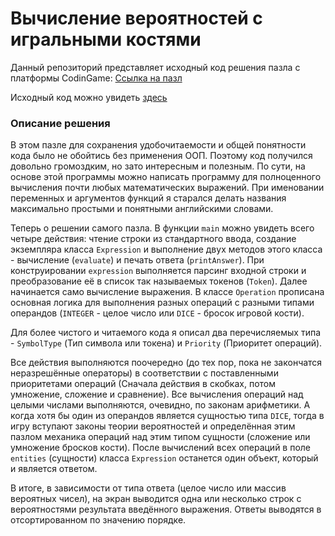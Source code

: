 # Вычисление вероятностей с игральными костями

Данный репозиторий представляет исходный код решения пазла с платформы CodinGame: [Ссылка на пазл](https://www.codingame.com/ide/puzzle/dice-probability-calculator)

Исходный код можно увидеть [здесь](https://github.com/len0xx/probability-calculator/blob/main/calculator.cpp)

### Описание решения

В этом пазле для сохранения удобочитаемости и общей понятности кода было не обойтись без применения ООП. Поэтому код получился довольно громоздким, но зато интересным и полезным. По сути, на основе этой программы можно написать программу для полноценного вычисления почти любых математических выражений. При именовании переменных и аргументов функций я старался делать названия максимально простыми и понятными английскими словами.

Теперь о решении самого пазла. В функции `main` можно увидеть всего четыре действия: чтение строки из стандартного ввода, создание экземпляра класса `Expression` и выполнение двух методов этого класса - вычисление (`evaluate`) и печать ответа (`printAnswer`). При конструировании `expression` выполняется парсинг входной строки и преобразование её в список так называемых токенов (`Token`). Далее начинается само вычисление выражения. В классе `Operation` прописана основная логика для выполнения разных операций с разными типами операндов (`INTEGER` - целое число или `DICE` - бросок игровой кости).

Для более чистого и читаемого кода я описал два перечисляемых типа - `SymbolType` (Тип символа или токена) и `Priority` (Приоритет операций).

Все действия выполняются поочередно (до тех пор, пока не закончатся неразрешённые операторы) в соответствии с поставленными приоритетами операций (Сначала действия в скобках, потом умножение, сложение и сравнение). Все вычисления операций над целыми числами выполняются, очевидно, по законам арифметики. А когда хотя бы один из операндов является сущностью типа `DICE`, тогда в игру вступают законы теории вероятностей и определённая этим пазлом механика операций над этим типом сущности (сложение или умножение бросков кости). После вычислений всех операций в поле `entities` (сущности) класса `Expression` останется один объект, который и является ответом.

В итоге, в зависимости от типа ответа (целое число или массив вероятных чисел), на экран выводится одна или несколько строк с вероятностями результата введённого выражения. Ответы выводятся в отсортированном по значению порядке.
